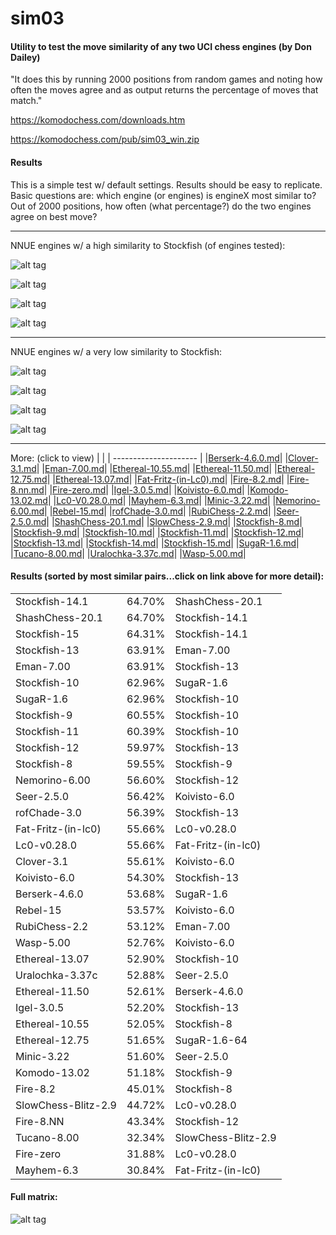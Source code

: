 # sim03
#### Utility to test the move similarity of any two UCI chess engines (by Don Dailey) 

"It does this by running 2000 positions from random games and noting how often the moves agree and as output returns the percentage of moves that match."

https://komodochess.com/downloads.htm

https://komodochess.com/pub/sim03_win.zip

#### Results

This is a simple test w/ default settings.  Results should be easy to replicate. Basic questions are: which engine (or engines) is engineX most similar to? Out of 2000 positions, how often (what percentage?) do the two engines agree on best move?

-------------------------------------------------

NNUE engines w/ a high similarity to Stockfish (of engines tested):

 ![alt tag](https://raw.githubusercontent.com/FireFather/sim03/main/reports/Seer-2.5.0.png)

  ![alt tag](https://raw.githubusercontent.com/FireFather/sim03/main/reports/Koivisto-6.0.png)
 
 ![alt tag](https://raw.githubusercontent.com/FireFather/sim03/main/reports/Ethereal-13.07.png)

 ![alt tag](https://raw.githubusercontent.com/FireFather/sim03/main/reports/Rebel-15.png)

-------------------------------------------------

NNUE engines w/ a very low similarity to Stockfish:

 ![alt tag](https://raw.githubusercontent.com/FireFather/sim03/main/reports/Mayhem-6.3.png)
 
 ![alt tag](https://raw.githubusercontent.com/FireFather/sim03/main/reports/Tucano-8.00.png)
 
 ![alt tag](https://raw.githubusercontent.com/FireFather/sim03/main/reports/Fire-zero.png)
 
 ![alt tag](https://raw.githubusercontent.com/FireFather/sim03/main/reports/SlowChess-2.9.png)
  
 -------------------------------------------------
 
  More: (click to view)
|                       |
| --------------------- |
|[Berserk-4.6.0.md](reports/Berserk-4.6.0.md)|
|[Clover-3.1.md](reports/Clover-3.1.md)|
|[Eman-7.00.md](reports/Eman-7.00.md)|
|[Ethereal-10.55.md](reports/Ethereal-10.55.md)|
|[Ethereal-11.50.md](reports/Ethereal-11.50.md)|
|[Ethereal-12.75.md](reports/Ethereal-12.75.md)|
|[Ethereal-13.07.md](reports/Ethereal-13.07.md)|
|[Fat-Fritz-(in-Lc0).md](reports/Fat-Fritz-(in-Lc0).md)| 
|[Fire-8.2.md](reports/Fire-8.2.md)|
|[Fire-8.nn.md](reports/Fire-8.nn.md)|
|[Fire-zero.md](reports/Fire-zero.md)|
|[Igel-3.0.5.md](reports/Igel-3.0.5.md)|
|[Koivisto-6.0.md](reports/Koivisto-6.0.md)|
|[Komodo-13.02.md](reports/Komodo-13.02.md)|
|[Lc0-V0.28.0.md](reports/Lc0-V0.28.0.md)|
|[Mayhem-6.3.md](reports/Mayhem-6.3.md)|
|[Minic-3.22.md](reports/Minic-3.22.md)|
|[Nemorino-6.00.md](reports/Nemorino-6.00.md)|
|[Rebel-15.md](reports/Rebel-15.md)|
|[rofChade-3.0.md](reports/rofChade-3.0.md)|
|[RubiChess-2.2.md](reports/RubiChess-2.2.md)|
|[Seer-2.5.0.md](reports/Seer-2.5.0.md)|
|[ShashChess-20.1.md](reports/ShashChess-20.1.md)|
|[SlowChess-2.9.md](reports/SlowChess-2.9.md)|
|[Stockfish-8.md](reports/Stockfish-8.md)|
|[Stockfish-9.md](reports/Stockfish-9.md)|
|[Stockfish-10.md](reports/Stockfish-10.md)|
|[Stockfish-11.md](reports/Stockfish-11.md)|
|[Stockfish-12.md](reports/Stockfish-12.md)|
|[Stockfish-13.md](reports/Stockfish-13.md)|
|[Stockfish-14.md](reports/Stockfish-14.md)|
|[Stockfish-15.md](reports/Stockfish-15.md)|
|[SugaR-1.6.md](reports/SugaR-1.6.md)|
|[Tucano-8.00.md](reports/Tucano-8.00.md)|
|[Uralochka-3.37c.md](reports/Uralochka-3.37c.md)|
|[Wasp-5.00.md](reports/Wasp-5.00.md)|


#### Results (sorted by most similar pairs...click on link above for more detail):

|                       |            |                       |
| --------------------- | ---------- | --------------------- |
|Stockfish-14.1|64.70%|ShashChess-20.1|
|ShashChess-20.1|64.70%|Stockfish-14.1|
|Stockfish-15|64.31%|Stockfish-14.1|
|Stockfish-13|63.91%|Eman-7.00|
|Eman-7.00|63.91%|Stockfish-13|
|Stockfish-10|62.96%|SugaR-1.6|
|SugaR-1.6|62.96%|Stockfish-10|
|Stockfish-9|60.55%|Stockfish-10|
|Stockfish-11|60.39%|Stockfish-10|
|Stockfish-12|59.97%|Stockfish-13|
|Stockfish-8|59.55%|Stockfish-9|
|Nemorino-6.00|56.60%|Stockfish-12|
|Seer-2.5.0|56.42%|Koivisto-6.0|
|rofChade-3.0|56.39%|Stockfish-13|
|Fat-Fritz-(in-lc0)|55.66%|Lc0-v0.28.0|
|Lc0-v0.28.0|55.66%|Fat-Fritz-(in-lc0)|
|Clover-3.1|55.61%|Koivisto-6.0|
|Koivisto-6.0|54.30%|Stockfish-13|
|Berserk-4.6.0|53.68%|SugaR-1.6|
|Rebel-15|53.57%|Koivisto-6.0|
|RubiChess-2.2|53.12%|Eman-7.00|
|Wasp-5.00|52.76%|Koivisto-6.0|
|Ethereal-13.07|52.90%|Stockfish-10|
|Uralochka-3.37c|52.88%|Seer-2.5.0|
|Ethereal-11.50|52.61%|Berserk-4.6.0|
|Igel-3.0.5|52.20%|Stockfish-13|
|Ethereal-10.55|52.05%|Stockfish-8|
|Ethereal-12.75|51.65%|SugaR-1.6-64|
|Minic-3.22|51.60%|Seer-2.5.0|
|Komodo-13.02|51.18%|Stockfish-9|
|Fire-8.2|45.01%|Stockfish-8|
|SlowChess-Blitz-2.9|44.72%|Lc0-v0.28.0|
|Fire-8.NN|43.34%|Stockfish-12|
|Tucano-8.00|32.34%|SlowChess-Blitz-2.9|
|Fire-zero|31.88%|Lc0-v0.28.0|
|Mayhem-6.3|30.84%|Fat-Fritz-(in-lc0)|

#### Full matrix:

 ![alt tag](https://raw.githubusercontent.com/FireFather/sim03/master/matrix.png)
